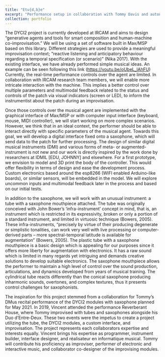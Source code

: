 ```yaml
---
title: "Etu{d,b}e"
excerpt: "Performance setup in collaboration with Tommy Davis and autonomous musical agents. <br/><img src='/images/tube.jpeg'>"
collection: portfolio
---
```


The DYCI2 project is currently developed at IRCAM and aims to design “generative agents and tools for smart composition and human-machine co-improvisation.” We will be using a set of software built in Max/MSP based on this library. Different strategies are used to provide a meaningful improvisation context; “reactive listening and anticipatory behaviour regarding a temporal specification (or scenario)” (Nika 2017). With the existing interface, we have already performed simple musical ideas. An example can be seen following this link (https://youtu.be/oUbeL_lAhFU)
Currently, the real-time performance controls over the agent are limited. In collaboration with  IRCAM research team members, we will enable more intricate interaction with the machine. This implies a better control over multiple parameters and multimodal feedback related to the status and controls of the patch via visual indicators (screen or LED), to inform the instrumentist about the patch during an improvisation.

Once those controls over the musical agent are implemented with the graphical interface of Max/MSP or with computer input interface (keyboard, mouse, MIDI controller), we will start working on more complex scenarios. However, we think that in an ideal context, the performer should be able to interact directly with specific parameters of the musical agent.
Towards this goal, we will develop a digital interface fixed onto a saxophone, which will send data to the patch for further processing. The design of similar digital musical instruments (DMI) and various forms of meta- or augmented-instrument is not new and our work is directly inspired by the work done by researchers at IDMIL [EDU, JOHNNY] and elsewhere.
For a first prototype, we envision to model and 3D print the body of the controller. This would offer flexibility in terms of design and ease the development process. Custom electronics based around the esp8266 (WIFI enabled Arduino-like boards), or similar sensors, will be embedded in the model. We will explore uncommon inputs and multimodal feedback later in the process and based on our initial tests.

In addition to the saxophone, we will work with an unusual instrument: a tube with a saxophone mouthpiece attached. The tube was originally conceived with John Bower’s ‘infra-instrument’ concept in mind, that is, an instrument which is restricted in its expressivity, broken or only a portion of a standard instrument, and limited in virtuosic technique (Bowers, 2005). These infra-instruments, “precisely by virtue of their producing degenerate or simplistic tonalities, can work very well with live processing or computer-derived parts – more spectral-temporal latitude is available for augmentation” (Bowers, 2005). The plastic tube with a saxophone mouthpiece is a basic design which is appealing for our purposes since it offers more liberty for augmentation with electronics. It has a raw sound which is limited in many regards yet intriguing and demands creative solutions to develop suitable electronics. The saxophone mouthpiece allows the performer to maintain a high level of control over the sound production, articulations, and dynamics developed from years of musical training. The cylindrical tube reacts differently than the conical saxophone producing inharmonic sounds, overtones, and complex textures, thus it presents control challenges for saxophonists.

The inspiration for this project stemmed from a collaboration for Tommy’s DMus recital performance of the DYCI2 modules with saxophone planned for May 2021. In 2019, Vincent attended the performance Reverberant House, where Tommy improvised with tubes and saxophones alongside his Duo d’Entre-Deux. These two events were the impetus to create a project utilizing the tube, the DYCI2 modules, a custom interface, and improvisation. The project represents each collaborators expertise and interests equally. Vincent brings his expertise as programmer, instrument builder, interface designer, and réalisateur en informatique musical. Tommy will contribute his proficiency as improviser, performer of electronic and interactive music, and collaborator co-designer of the improvising modules.

